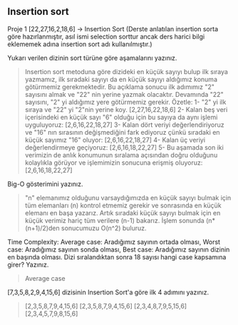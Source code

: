 ## Insertion sort
Proje 1 
[22,27,16,2,18,6] -> Insertion Sort (Derste anlatılan insertion sorta göre hazırlanmıştır, asıl ismi selection sorttur ancak ders harici bilgi eklememek adına insertion sort adı kullanılmıştır.)

Yukarı verilen dizinin sort türüne göre aşamalarını yazınız.
> Insertion sort metoduna göre dizideki en küçük sayıyı bulup ilk sıraya yazmamız, ilk sıradaki sayıyı da en küçük sayıyı aldığımız konuma götürmemiz gerekmektedir. Bu açıklama sonucu ilk adımımız "2" sayısını almak ve "22" nin yerine yazmak olacaktır. Devamında "22" sayısını, "2" yi aldığımız yere götürmemiz gerekir. Özetle:
1- "2" yi ilk sıraya ve "22" yi "2"nin yerine koy. [2,27,16,22,18,6]
2- Kalan beş veri içerisindeki en küçük sayı "6" olduğu için bu sayıya da aynı işlemi uyguluyoruz: [2,6,16,22,18,27]
3- Kalan dört veriyi değerlendiriyoruz ve "16" nın sırasının değişmediğini fark ediyoruz çünkü sıradaki en küçük sayımız "16" oluyor: [2,6,16,22,18,27]
4- Kalan üç veriyi değerlendirmeye geçiyoruz: [2,6,16,18,22,27] 
5- Bu aşamada son iki verimizin de anlık konumunun sıralama açısından doğru olduğunu kolaylıkla görüyor ve işlemimizin sonucuna erişmiş oluyoruz:
[2,6,16,18,22,27]

Big-O gösterimini yazınız.
>"n" elemanımız olduğunu varsaydığımızda en küçük sayıyı bulmak için tüm elemanları (n) kontrol etmemiz gerekir ve sonrasında en küçük elemanı en başa yazarız. Artık sıradaki küçük sayıyı bulmak için en küçük verimiz hariç tüm verilere (n-1) bakarız. İşlem sonunda (n*(n+1)/2)den sonucumuzu O(n^2) buluruz. 

Time Complexity: 
Average case: Aradığımız sayının ortada olması, Worst case: Aradığımız sayının sonda olması, Best case: Aradığımız sayının dizinin en başında olması.
Dizi sıralandıktan sonra 18 sayısı hangi case kapsamına girer? Yazınız.
>Average case 


[7,3,5,8,2,9,4,15,6] dizisinin Insertion Sort'a göre ilk 4 adımını yazınız.
> [2,3,5,8,7,9,4,15,6]
> [2,3,5,8,7,9,4,15,6]
> [2,3,4,8,7,9,5,15,6]
> [2,3,4,5,7,9,8,15,6]
